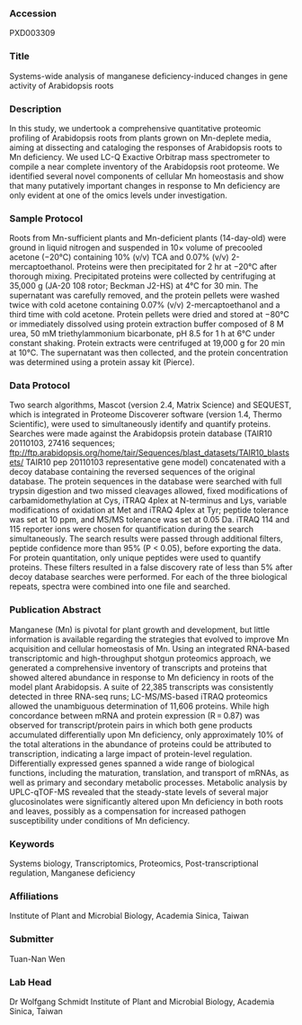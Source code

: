 ### Accession
PXD003309

### Title
Systems-wide analysis of manganese deficiency-induced changes in gene activity of Arabidopsis roots

### Description
In this study, we undertook a comprehensive quantitative proteomic profiling of Arabidopsis roots from plants grown on Mn-deplete media, aiming at dissecting and cataloging the responses of Arabidopsis roots to Mn deficiency. We used LC-Q Exactive Orbitrap mass spectrometer to compile a near complete inventory of the Arabidopsis root proteome. We identified several novel components of cellular Mn homeostasis and show that many putatively important changes in response to Mn deficiency are only evident at one of the omics levels under investigation.

### Sample Protocol
Roots from Mn-sufficient plants and Mn-deficient plants (14-day-old) were ground in liquid nitrogen and suspended in 10× volume of precooled acetone (−20°C) containing 10% (v/v) TCA and 0.07% (v/v) 2-mercaptoethanol. Proteins were then precipitated for 2 hr at −20°C after thorough mixing. Precipitated proteins were collected by centrifuging at 35,000 g (JA-20 108 rotor; Beckman J2-HS) at 4°C for 30 min. The supernatant was carefully removed, and the protein pellets were washed twice with cold acetone containing 0.07% (v/v) 2-mercaptoethanol and a third time with cold acetone. Protein pellets were dried and stored at −80°C or immediately dissolved using protein extraction buffer composed of 8 M urea, 50 mM triethylammonium bicarbonate, pH 8.5 for 1 h at 6°C under constant shaking. Protein extracts were centrifuged at 19,000 g for 20 min at 10°C. The supernatant was then collected, and the protein concentration was determined using a protein assay kit (Pierce).

### Data Protocol
Two search algorithms, Mascot (version 2.4, Matrix Science) and SEQUEST, which is integrated in Proteome Discoverer software (version 1.4, Thermo Scientific), were used to simultaneously identify and quantify proteins. Searches were made against the Arabidopsis protein database (TAIR10 20110103, 27416 sequences; ftp://ftp.arabidopsis.org/home/tair/Sequences/blast_datasets/TAIR10_blastsets/ TAIR10 pep 20110103 representative gene model) concatenated with a decoy database containing the reversed sequences of the original database. The protein sequences in the database were searched with full trypsin digestion and two missed cleavages allowed, fixed modifications of carbamidomethylation at Cys, iTRAQ 4plex at N-terminus and Lys, variable modifications of oxidation at Met and iTRAQ 4plex at Tyr; peptide tolerance was set at 10 ppm, and MS/MS tolerance was set at 0.05 Da. iTRAQ 114 and 115 reporter ions were chosen for quantification during the search simultaneously. The search results were passed through additional filters, peptide confidence more than 95% (P < 0.05), before exporting the data. For protein quantitation, only unique peptides were used to quantify proteins. These filters resulted in a false discovery rate of less than 5% after decoy database searches were performed. For each of the three biological repeats, spectra were combined into one file and searched.

### Publication Abstract
Manganese (Mn) is pivotal for plant growth and development, but little information is available regarding the strategies that evolved to improve Mn acquisition and cellular homeostasis of Mn. Using an integrated RNA-based transcriptomic and high-throughput shotgun proteomics approach, we generated a comprehensive inventory of transcripts and proteins that showed altered abundance in response to Mn deficiency in roots of the model plant Arabidopsis. A suite of 22,385 transcripts was consistently detected in three RNA-seq runs; LC-MS/MS-based iTRAQ proteomics allowed the unambiguous determination of 11,606 proteins. While high concordance between mRNA and protein expression (R&#x2009;=&#x2009;0.87) was observed for transcript/protein pairs in which both gene products accumulated differentially upon Mn deficiency, only approximately 10% of the total alterations in the abundance of proteins could be attributed to transcription, indicating a large impact of protein-level regulation. Differentially expressed genes spanned a wide range of biological functions, including the maturation, translation, and transport of mRNAs, as well as primary and secondary metabolic processes. Metabolic analysis by UPLC-qTOF-MS revealed that the steady-state levels of several major glucosinolates were significantly altered upon Mn deficiency in both roots and leaves, possibly as a compensation for increased pathogen susceptibility under conditions of Mn deficiency.

### Keywords
Systems biology, Transcriptomics, Proteomics, Post-transcriptional regulation, Manganese deficiency

### Affiliations
Institute of Plant and Microbial Biology, Academia Sinica, Taiwan

### Submitter
Tuan-Nan Wen

### Lab Head
Dr Wolfgang Schmidt
Institute of Plant and Microbial Biology, Academia Sinica, Taiwan


